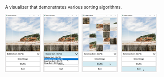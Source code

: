 A visualizer that demonstrates various sorting algorithms.

![App Demonstration](/Demonstration.png)